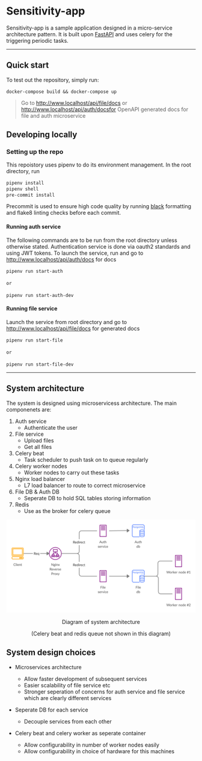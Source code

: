 # Sensitivity-app

Sensitivity-app is a sample application designed in a micro-service architecture pattern. It is built upon [FastAPI](https://github.com/tiangolo/fastapi) and uses celery for the triggering periodic tasks.

---
## Quick start
To test out the repository, simply run:

~~~
docker-compose build && docker-compose up
~~~

> Go to http://www.localhost/api/file/docs or http://www.localhost/api/auth/docsfor OpenAPI generated docs for file and auth microservice


## Developing locally
### Setting up the repo

This repoistory uses pipenv to do its environment management. In the root directory, run
~~~
pipenv install
pipenv shell
pre-commit install
~~~

Precommit is used to ensure high code quality by running [black](https://github.com/psf/black) formatting and flake8 linting checks before each commit.

#### Running auth service
The following commands are to be run from the root directory unless otherwise stated.
Authentication service is done via oauth2 standards and using JWT tokens. To launch the service, run and go to http://www.localhost/api/auth/docs for docs


~~~
pipenv run start-auth

or

pipenv run start-auth-dev
~~~



#### Running file service
Launch the service from root directory and go to http://www.localhost/api/file/docs for generated docs
~~~
pipenv run start-file

or

pipenv run start-file-dev
~~~

---

## System architecture
The system is designed using microservicess architecture. The main componenets are: 
1. Auth service
   - Authenticate the user
2. File service
   - Upload files
   - Get all files
3. Celery beat
    - Task scheduler to push task on to queue regularly
4. Celery worker nodes
    - Worker nodes to carry out these tasks
5. Nginx load balancer
    - L7 load balancer to route to correct microservice
6. File DB & Auth DB
    - Seperate DB to hold SQL tables storing information
7. Redis
    - Use as the broker for celery queue


<p align="center">
  <img src="assets/architecture.png" />
</p>
<p align="center">Diagram of system architecture</p> 
<p align="center">(Celery beat and redis queue not shown in this diagram)</p>

## System design choices
- Microservices architecture
  - Allow faster development of subsequent services
  - Easier scalability of file service etc 
  - Stronger seperation of concerns for auth service and file service which are clearly different services

- Seperate DB for each service
  - Decouple services from each other

- Celery beat and celery worker as seperate container
  - Allow configurability in number of worker nodes easily
  - Allow configurability in choice of hardware for this machines
